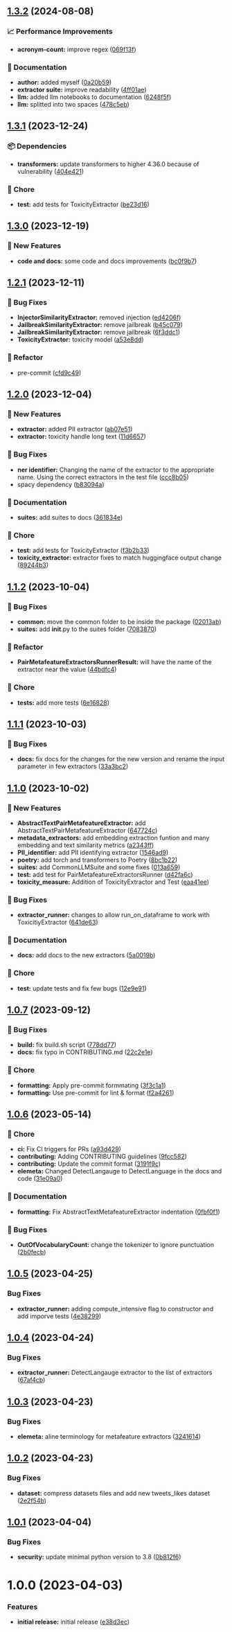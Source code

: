 ## [1.3.2](https://github.com/superwise-ai/elemeta/compare/1.3.1...1.3.2) (2024-08-08)

### <!-- 3. -->:chart_with_upwards_trend: Performance Improvements

* **acronym-count:** improve regex ([069f13f](https://github.com/superwise-ai/elemeta/commit/069f13fa0caa8ea80580d12abdf97231bfdde0d8))

### <!-- 6. -->:memo: Documentation

* **author:** added myself ([0a20b59](https://github.com/superwise-ai/elemeta/commit/0a20b59b7d7cea0502587f86b358f1f9ee034be1))
* **extractor suite:** improve readability ([4ff01ae](https://github.com/superwise-ai/elemeta/commit/4ff01ae93968110b3ca73b38492af9d2c9729c50))
* **llm:** added llm notebooks to documentation ([6248f5f](https://github.com/superwise-ai/elemeta/commit/6248f5fdb7e46ce70d2f3a522df8613fe4922e06))
* **llm:** splitted into two spaces ([478c5eb](https://github.com/superwise-ai/elemeta/commit/478c5eb7c6dece2b2f06f96798838a4b4d352617))

## [1.3.1](https://github.com/superwise-ai/elemeta/compare/1.3.0...1.3.1) (2023-12-24)


### <!-- 5. -->:package: Dependencies

* **transformers:** update transformers to higher 4.36.0 because of vulnerability ([404e421](https://github.com/superwise-ai/elemeta/commit/404e421681048c60315bfd4e4f6553ee488d2403))


### <!-- 7. -->:broom: Chore

* **test:** add tests for ToxicityExtractor ([be23d16](https://github.com/superwise-ai/elemeta/commit/be23d1693f0f89d03c87ca038b5221b0f384a748))

## [1.3.0](https://github.com/superwise-ai/elemeta/compare/1.2.1...1.3.0) (2023-12-19)


### <!-- 1. -->:rocket: New Features

* **code and docs:** some code and docs improvements ([bc0f9b7](https://github.com/superwise-ai/elemeta/commit/bc0f9b7f179653bcc826649376a9e100e18ca704))

## [1.2.1](https://github.com/superwise-ai/elemeta/compare/1.2.0...1.2.1) (2023-12-11)


### <!-- 2. -->:bug: Bug Fixes

* **InjectorSimilarityExtractor:** removed injection ([ed4206f](https://github.com/superwise-ai/elemeta/commit/ed4206fd5a6b83205f63787c3d25c9938a899615))
* **JailbreakSimilarityExtractor:** remove jailbreak ([b45c079](https://github.com/superwise-ai/elemeta/commit/b45c079f4c464500739ed99a7a6295e0689d46b0))
* **JailbreakSimilarityExtractor:** remove jailbreak ([6f3ddc1](https://github.com/superwise-ai/elemeta/commit/6f3ddc1be31a54d50461c98837eb1f1048fc366b))
* **ToxicityExtractor:** toxicity model ([a53e8dd](https://github.com/superwise-ai/elemeta/commit/a53e8ddd0a31632686ae4464e49879bec7c1479b))


### <!-- 4. -->:tractor: Refactor

* pre-commit ([cfd9c49](https://github.com/superwise-ai/elemeta/commit/cfd9c4990a1ed0d9585f75c6309ea2252aa017ba))

## [1.2.0](https://github.com/superwise-ai/elemeta/compare/1.1.2...1.2.0) (2023-12-04)


### <!-- 1. -->:rocket: New Features

* **extractor:** added PII extractor ([ab07e51](https://github.com/superwise-ai/elemeta/commit/ab07e516304806e8355c0831db683d0d55816f14))
* **extractor:** toxicity handle long text ([11d6657](https://github.com/superwise-ai/elemeta/commit/11d6657a216716a4477a895cdba796bf2c3ce40c))


### <!-- 2. -->:bug: Bug Fixes

* **ner identifier:** Changing the name of the extractor to the appropriate name. Using the correct extractors in the test file ([ccc8b05](https://github.com/superwise-ai/elemeta/commit/ccc8b05628f428907d37ddd88c877a90e9fc2b32))
* spacy dependency ([b83094a](https://github.com/superwise-ai/elemeta/commit/b83094a973f5940499a18123b5ae61b01b1e5509))


### <!-- 5. -->:memo: Documentation

* **suites:** add suites to docs ([361834e](https://github.com/superwise-ai/elemeta/commit/361834ecd30e8e5c3c8c9bd1df2a2047ac5edb93))


### <!-- 6. -->:broom: Chore

* **test:** add tests for ToxicityExtractor ([f3b2b33](https://github.com/superwise-ai/elemeta/commit/f3b2b3390112dded2b7b4b2de3e27fdf53ec828b))
* **toxicity_extractor:** extractor fixes to match huggingface output change ([89244b3](https://github.com/superwise-ai/elemeta/commit/89244b37fb983a4f46580179b2552c3cec1e08f0))

## [1.1.2](https://github.com/superwise-ai/elemeta/compare/1.1.1...1.1.2) (2023-10-04)


### <!-- 2. -->:bug: Bug Fixes

* **common:** move the common folder to be inside the package ([02013ab](https://github.com/superwise-ai/elemeta/commit/02013ab37afa2dbfa25758a3085932494aaf6cd3))
* **suites:** add __init__.py to the suites folder ([7083870](https://github.com/superwise-ai/elemeta/commit/7083870ed0832a10a18ee6d8f70ff403447c3594))


### <!-- 4. -->:tractor: Refactor

* **PairMetafeatureExtractorsRunnerResult:** will have the name of the extractor near the value ([44bdfc4](https://github.com/superwise-ai/elemeta/commit/44bdfc4cc0db3a2066a96ca786786786934a44a0))


### <!-- 6. -->:broom: Chore

* **tests:** add more tests ([6e16828](https://github.com/superwise-ai/elemeta/commit/6e168284a9671c3f6bed7501bb72ed0f0aa02c86))

## [1.1.1](https://github.com/superwise-ai/elemeta/compare/1.1.0...1.1.1) (2023-10-03)


### <!-- 2. -->:bug: Bug Fixes

* **docs:** fix docs for the changes for the new version and rename the input parameter in few extractors ([33a3bc2](https://github.com/superwise-ai/elemeta/commit/33a3bc2e9eb4d48f472e94e7763a1881f2aab377))

## [1.1.0](https://github.com/superwise-ai/elemeta/compare/1.0.7...1.1.0) (2023-10-02)


### <!-- 1. -->:rocket: New Features

* **AbstractTextPairMetafeatureExtractor:** add AbstractTextPairMetafeatureExtractor ([647724c](https://github.com/superwise-ai/elemeta/commit/647724ca90f0e2e56aff76649c5b7de9919826d5))
* **metadata_extractors:** add embedding extraction funtion and many embedding and text similarity metrics ([a2343ff](https://github.com/superwise-ai/elemeta/commit/a2343ff1baf7a085d5052cf1a6e6f05ec2ef0bc6))
* **PII_identifier:** add PII identifying extractor ([1546ad9](https://github.com/superwise-ai/elemeta/commit/1546ad95209bf3b5a8d8cafc6761a2367d8e7183))
* **poetry:** add torch and transformers to Poetry ([8bc1b22](https://github.com/superwise-ai/elemeta/commit/8bc1b2271feb4e54ae6f073d921724369f2a1cb0))
* **suites:** add CommonLLMSuite and some fixes ([013a659](https://github.com/superwise-ai/elemeta/commit/013a6595021435043bbbbe711b23c53e75df70c1))
* **test:** add test for PairMetafeatureExtractorsRunner ([d42fa6c](https://github.com/superwise-ai/elemeta/commit/d42fa6cc19a8a559ded1e47583c41e82dd8b35fc))
* **toxicity_measure:** Addition of ToxicityExtractor and Test ([eaa41ee](https://github.com/superwise-ai/elemeta/commit/eaa41ee00e1b615f9fcc1cb973998f6f4c8f5b80))


### <!-- 2. -->:bug: Bug Fixes

* **extractor_runner:** changes to allow run_on_dataframe to work with ToxicitiyExtractor ([641de63](https://github.com/superwise-ai/elemeta/commit/641de631b5c7946a47dc7094500575249e5e655f))


### <!-- 5. -->:memo: Documentation

* **docs:** add docs to the new extractors ([5a0019b](https://github.com/superwise-ai/elemeta/commit/5a0019bf5dbf697b04b47b2d736fe2a763a20963))


### <!-- 6. -->:broom: Chore

* **test:** update tests and fix few bugs ([12e9e91](https://github.com/superwise-ai/elemeta/commit/12e9e9119caef2d546afcb03a98424b16f160e10))

## [1.0.7](https://github.com/superwise-ai/elemeta/compare/1.0.6...1.0.7) (2023-09-12)


### <!-- 2. -->:bug: Bug Fixes

* **build:** fix build.sh script ([778dd77](https://github.com/superwise-ai/elemeta/commit/778dd7714d4581212ca091001b01623ec474fa7e))
* **docs:** fix typo in CONTRIBUTING.md ([22c2e1e](https://github.com/superwise-ai/elemeta/commit/22c2e1e2568b23714924ad56b69f52f6d67be0d0))


### <!-- 6. -->:broom: Chore

* **formatting:** Apply pre-commit formmating ([3f3c1a1](https://github.com/superwise-ai/elemeta/commit/3f3c1a1c0746f14e0632b3855547906fcfa5c363))
* **formatting:** Use pre-commit for lint & format ([f2a4261](https://github.com/superwise-ai/elemeta/commit/f2a42618440254844094879719d09e48334e916f))

## [1.0.6](https://github.com/superwise-ai/elemeta/compare/1.0.5...1.0.6) (2023-05-14)


### <!-- 6. -->:broom: Chore

* **ci:** Fix CI triggers for PRs ([a93d429](https://github.com/superwise-ai/elemeta/commit/a93d4291981999bf9321b1f3f53ef177be13ba65))
* **contributing:** Adding CONTRIBUTING guidelines ([9fcc582](https://github.com/superwise-ai/elemeta/commit/9fcc5823f4937bc3e1dc0a9ffe96dd98012386bc))
* **contributing:** Update the commit format ([3191f9c](https://github.com/superwise-ai/elemeta/commit/3191f9c88cea9f81dcaf567138d791e448211424))
* **elemeta:** Changed DetectLangauge to DetectLanguage in the docs and code ([31e09a0](https://github.com/superwise-ai/elemeta/commit/31e09a08ecc5fe7543d285cd3307f617ee9a156a))


### <!-- 5. -->:memo: Documentation

* **formatting:** Fix AbstractTextMetafeatureExtractor indentation ([0fbf0f1](https://github.com/superwise-ai/elemeta/commit/0fbf0f1461e00ae27712c0f8ed4dfb66996e92d7))


### <!-- 2. -->:bug: Bug Fixes

* **OutOfVocabularyCount:** change the tokenizer to ignore punctuation ([2b0fecb](https://github.com/superwise-ai/elemeta/commit/2b0fecb4e953f56ce07f5c384429e766bd9cc082))

## [1.0.5](https://github.com/superwise-ai/elemeta/compare/1.0.4...1.0.5) (2023-04-25)


### Bug Fixes

* **extractor_runner:** adding compute_intensive flag to constructor and add imporve tests ([4e38299](https://github.com/superwise-ai/elemeta/commit/4e38299400f64e1842e3c5ba0b2b26b174bae047))

## [1.0.4](https://github.com/superwise-ai/elemeta/compare/1.0.3...1.0.4) (2023-04-24)


### Bug Fixes

* **extractor_runner:** DetectLangauge extractor to the list of extractors ([67af4cb](https://github.com/superwise-ai/elemeta/commit/67af4cb6bb195f07f5ef3724186e59cc56b715d4))

## [1.0.3](https://github.com/superwise-ai/elemeta/compare/1.0.2...1.0.3) (2023-04-23)


### Bug Fixes

* **elemeta:** aline terminology for metafeature extractors ([3241614](https://github.com/superwise-ai/elemeta/commit/3241614289e831f037c41f7760ba7b4b3587f894))

## [1.0.2](https://github.com/superwise-ai/elemeta/compare/1.0.1...1.0.2) (2023-04-23)


### Bug Fixes

* **dataset:** compress datasets files and add new tweets_likes dataset ([2e2f54b](https://github.com/superwise-ai/elemeta/commit/2e2f54bd7b013c90ec0ea3d40a95833489f93a0f))

## [1.0.1](https://github.com/superwise-ai/elemeta/compare/1.0.0...1.0.1) (2023-04-04)


### Bug Fixes

* **security:** update minimal python version to 3.8 ([0b812f6](https://github.com/superwise-ai/elemeta/commit/0b812f6bd17281305315f7f607685ee7e906dcda))

# 1.0.0 (2023-04-03)


### Features

* **initial release:** initial release ([e38d3ec](https://github.com/superwise-ai/elemeta/commit/e38d3eccd2c9cd0e50b7ee2a8ea558ed4a392a02))

